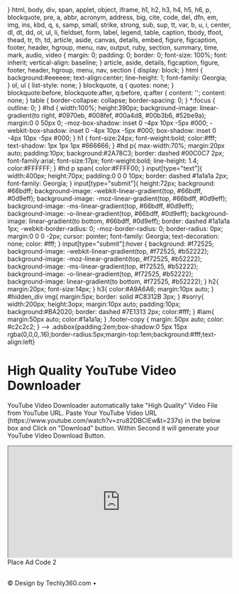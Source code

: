 <head>    
  <title>YouTube Downloader - Download Youtube videos for free!</title>    
  <meta content='We offer the fastest way to save YouTube videos in mp3, mp4, or in other range of formats. ✅ It’s the most convenient YouTube video downloader you’ve ever tried!' name='Description'/>    
  <meta content='index, follow' name='robots'/>    
  <meta content='2 days' name='revisit-after'/>    
  <meta content='English' name='language'/>    
  <meta content='INDIA' name='geo.country'/>    
  <meta content='BIHAR' name='geo.placename'/>    
  <meta content='global' name='distribution'/>    
  <meta content='text/html; charset=UTF-8' http-equiv='Content-Type'/>    
  <meta content='true' name='MSSmartTagsPreventParsing'/>    
  <meta content='general' name='rating'/>    
  <link href='https://techly360.com/create-youtube-video-downloader-tool-in-blogger/' rel='canonical'/>    
  <link rel="stylesheet" href="https://stackpath.bootstrapcdn.com/bootstrap/4.3.1/css/bootstrap.min.css" integrity="sha384-ggOyR0iXCbMQv3Xipma34MD+dH/1fQ784/j6cY/iJTQUOhcWr7x9JvoRxT2MZw1T" crossorigin="anonymous">    
  <script src="https://code.jquery.com/jquery-1.11.1.min.js"></script>    
  <script src="https://stackpath.bootstrapcdn.com/bootstrap/4.3.1/js/bootstrap.min.js" integrity="sha384-JjSmVgyd0p3pXB1rRibZUAYoIIy6OrQ6VrjIEaFf/nJGzIxFDsf4x0xIM+B07jRM" crossorigin="anonymous"></script>   
  }    
  html, body, div, span, applet, object, iframe, h1, h2, h3, h4, h5, h6, p, blockquote, pre, a, abbr, acronym, address, big, cite, code, del, dfn, em, img, ins, kbd, q, s, samp, small, strike, strong, sub, sup, tt, var, b, u, i, center, dl, dt, dd, ol, ul, li, fieldset, form, label, legend, table, caption, tbody, tfoot, thead, tr, th, td, article, aside, canvas, details, embed, figure, figcaption, footer, header, hgroup, menu, nav, output, ruby, section, summary, time, mark, audio, video {    
  margin: 0;    
  padding: 0;    
  border: 0;    
  font-size: 100%;    
  font: inherit;    
  vertical-align: baseline;    
  }    
  article, aside, details, figcaption, figure, footer, header, hgroup, menu, nav, section {    
  display: block;    
  }    
  html {    
  background:#eeeeee;    
  text-align:center;    
  line-height: 1;    
  font-family: Georgia;    
  }    
  ol, ul {    
  list-style: none;    
  }    
  blockquote, q {    
  quotes: none;    
  }    
  blockquote:before, blockquote:after, q:before, q:after {    
  content: '';    
  content: none;    
  }    
  table {    
  border-collapse: collapse;    
  border-spacing: 0;    
  }    
  *:focus {    
  outline: 0;    
  }    
  #hd {    
  width:100%;    
  height:390px;    
  background-image: linear-gradient(to right, #0970eb, #008fef, #00a4d8, #00b3b6, #52be9a);    
  margin:0 0 50px 0;    
  -moz-box-shadow: inset 0 -4px 10px -5px #000;    
  -webkit-box-shadow: inset 0 -4px 10px -5px #000;    
  box-shadow: inset 0 -4px 10px -5px #000;    
  }    
  h1 {    
  font-size:24px;    
  font-weight:bold;    
  color:#fff;    
  text-shadow: 1px 1px 1px #666666;    
  }    
  #hd p{    
  max-width:70%;    
  margin:20px auto;    
  padding:10px;    
  background:#2A78C3;    
  border: dashed #00C0C7 2px;    
  font-family:arial;    
  font-size:17px;    
  font-weight:bold;    
  line-height: 1.4;    
  color:#FFFFFF;    
  }    
  #hd p span{    
  color:#FFFF00;    
  }    
  input[type="text"]{    
  width:400px;    
  height:70px;    
  padding:0 0 0 10px;    
  border: dashed #1a1a1a 2px;    
  font-family: Georgia;    
  }    
  input[type="submit"]{    
  height:72px;    
  background: #66bdff;    
  background-image: -webkit-linear-gradient(top, #66bdff, #0d9eff);    
  background-image: -moz-linear-gradient(top, #66bdff, #0d9eff);    
  background-image: -ms-linear-gradient(top, #66bdff, #0d9eff);    
  background-image: -o-linear-gradient(top, #66bdff, #0d9eff);    
  background-image: linear-gradient(to bottom, #66bdff, #0d9eff);    
  border: dashed #1a1a1a 1px;    
  -webkit-border-radius: 0;    
  -moz-border-radius: 0;    
  border-radius: 0px;    
  margin:0 0 0 -2px;    
  cursor: pointer;    
  font-family: Georgia;    
  text-decoration: none;    
  color: #fff;    
  }    
  input[type="submit"]:hover {    
  background: #f72525;    
  background-image: -webkit-linear-gradient(top, #f72525, #b52222);    
  background-image: -moz-linear-gradient(top, #f72525, #b52222);    
  background-image: -ms-linear-gradient(top, #f72525, #b52222);    
  background-image: -o-linear-gradient(top, #f72525, #b52222);    
  background-image: linear-gradient(to bottom, #f72525, #b52222);    
  }    
  h2{    
  margin:20px;    
  font-size:14px;    
  }    
  h3{    
  color:#A9A6A6;    
  margin:10px auto;    
  }    
  #hidden_div img{    
  margin:5px;    
  border: solid #C8312B 3px;    
  }    
  #sorry{    
  width:200px;    
  height:3opx;    
  margin:10px auto;    
  padding:10px;    
  background:#BA2020;    
  border: dashed #7E1313 2px;    
  color:#fff;    
  }    
  #iam{    
  margin:50px auto;    
  color:#1a1a1a;    
  }    
  .footer-copy {    
   margin: 50px auto;    
   color: #c2c2c2;    
  }    
  -->    
  .adsbox{padding:2em;box-shadow:0 5px 15px rgba(0,0,0,.16);border-radius:5px;margin-top:1em;background:#fff;text-align:left}    
  </style>    
  <script src="//ajax.googleapis.com/ajax/libs/jquery/1.3.2/jquery.min.js" type="text/javascript"></script>    
  </head>    
  <body class=" text-center">    
  <div id='hd'> 
  <h1>High Quality YouTube Video Downloader</h1>    
  <p>YouTube Video Downloader automatically take "High Quality" Video File from YouTube URL. Paste Your YouTube Video URL (<span>https://www.youtube.com/watch?v=zru82DBCIEw&t=237s</span>) in the below box and Click on "Download" button. Within Second it will generate your YouTube Video Download Button.</p>
  <iframe src="https://mp3downy.com/mp3-converter?apikey=89eb7d92-3622-45d7-86a0-15adb53d61f1&color=17a2b8&bg=ffffff" style="width:100%;min-height:250px;height:auto;" ></iframe>   
  <div class="adsbox container">    
   Place Ad Code 2     
    </div>    
  <div id='hidden_div' style='display:none'>    
  <div id='thumbnails'>    
  </div>    
  </div>    
  <!-- Add this Sticky Sidebar and Inline Share - By Technical Arp Login to Addthis and Change as per your Requirement-->    
  <script type="text/javascript" src="//s7.addthis.com/js/300/addthis_widget.js#pubid=ra-5c98f50a092025d4"></script>    
  <footer style="margin-top:30px; margin-bottom:20px;">    
  <div class='container text-center'>    
  <div class='footer-copy'>    
  <p>© Design by Techly360.com <script>document.write(new Date().getFullYear())</script>    
  <span>• </span>    
